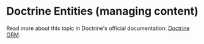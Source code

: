Doctrine Entities (managing content)
====================================

Read more about this topic in Doctrine's official documentation: [Doctrine ORM][docs].

[docs]: https://www.doctrine-project.org/projects/orm.html